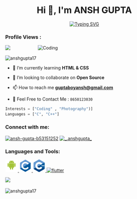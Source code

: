 
<h1 align="center">Hi 👋, I'm ANSH GUPTA</h1>
<!-- Typing SVG -->
<p align="center">
  <a align="center" href="https://git.io/typing-svg"><img src="https://readme-typing-svg.herokuapp.com?font=Bodoni&duration=2000&pause=800&width=435&lines=Learner;A+Passionate+Programmer" alt="Typing SVG" /></a>
</p>

<!-- <h3 align="center">A Passionate Programmer</h3> -->

### Profile Views : 
  <img src="https://profile-counter.glitch.me/anshgupta17/count.svg" />
<img align="right" alt="Coding" width="400" src="https://cdn.dribbble.com/users/1162077/screenshots/3848914/programmer.gif">

<p align="left"> <img src="https://komarev.com/ghpvc/?username=anshgupta17&label=Profile%20views&color=0e75b6&style=flat" alt="anshgupta17" /> </p>

* 🌱 I’m currently learning **HTML & CSS**

* 👯 I’m looking to collaborate on **Open Source**

* 📫 How to reach me **guptaboyansh@gmail.com**

* 📧 Feel Free to Contact Me : `8650123030` <br>

```python
Interests = ["Coding" , "Photography")]
Languages = ["C", "C++"]
```

<h3 align="left">Connect with me:</h3>
<p align="left">
<a href="https://linkedin.com/in/ansh-gupta-b53151252" target="blank"><img align="center" src="https://raw.githubusercontent.com/rahuldkjain/github-profile-readme-generator/master/src/images/icons/Social/linked-in-alt.svg" alt="ansh-gupta-b53151252" height="30" width="40" /></a>
<a href="https://instagram.com/_.anshgupta_" target="blank"><img align="center" src="https://raw.githubusercontent.com/rahuldkjain/github-profile-readme-generator/master/src/images/icons/Social/instagram.svg" alt="_.anshgupta_" height="30" width="40" /></a>
</p>

<h3 align="left">Languages and Tools:</h3>
<p align="left"> <a href="https://developer.android.com" target="_blank" rel="noreferrer"> <img src="https://raw.githubusercontent.com/devicons/devicon/master/icons/android/android-original-wordmark.svg" alt="android" width="40" height="40"/> </a> <a href="https://www.cprogramming.com/" target="_blank" rel="noreferrer"> <img src="https://raw.githubusercontent.com/devicons/devicon/master/icons/c/c-original.svg" alt="c" width="40" height="40"/> </a> <a href="https://www.w3schools.com/cpp/" target="_blank" rel="noreferrer"> <img src="https://raw.githubusercontent.com/devicons/devicon/master/icons/cplusplus/cplusplus-original.svg" alt="cplusplus" width="40" height="40"/> </a> <a href="https://flutter.dev" target="_blank" rel="noreferrer"> <img src="https://www.vectorlogo.zone/logos/flutterio/flutterio-icon.svg" alt="flutter" width="40" height="40"/> </a> </p>


<img src="https://github-readme-stats.vercel.app/api?username=anshgupta17&show_icons=true&hide=contribs,prs&cache_seconds=86400&theme=chartreuse-dark">

<p><img align="center" src="https://github-readme-streak-stats.herokuapp.com/?user=anshgupta17&" alt="anshgupta17" /></p>
